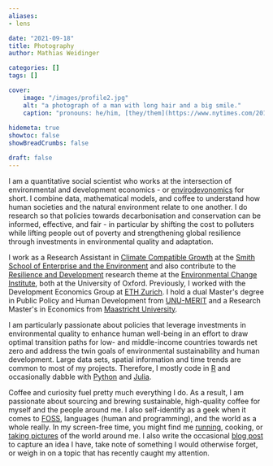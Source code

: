 ```yaml
---
aliases:
- lens

date: "2021-09-18"
title: Photography
author: Mathias Weidinger

categories: []
tags: []

cover:
    image: "/images/profile2.jpg"
    alt: "a photograph of a man with long hair and a big smile."
    caption: "pronouns: he/him, [they/them](https://www.nytimes.com/2019/07/10/opinion/pronoun-they-gender.html)"
    
hidemeta: true
showtoc: false
showBreadCrumbs: false

draft: false
---
```


I am a quantitative social scientist who works at the intersection of environmental and development economics - or [envirodevonomics](https://www.aeaweb.org/articles?id=10.1257/jel.53.1.5) for short. I combine data, mathematical models, and coffee to understand how human societies and the natural environment relate to one another. I do research so that policies towards decarbonisation and conservation can be informed, effective, and fair - in particular by shifting the cost to polluters while lifting people out of poverty and strengthening global resilience through investments in environmental quality and adaptation.

I work as a Research Assistant in [Climate Compatible Growth](https://climatecompatiblegrowth.com/) at the [Smith School of Enterprise and the Environment](https://www.smithschool.ox.ac.uk/) and also contribute to the [Resilience and Development](https://www.eci.ox.ac.uk/research/resilience-development) research theme at the [Environmental Change Institute](https://www.eci.ox.ac.uk/), both at the University of Oxford. Previously, I worked with the Development Economics Group at [ETH Zurich](https://dec.ethz.ch/). I hold a dual Master's degree in Public Policy and Human Development from [UNU-MERIT](https://www.merit.unu.edu/training/msc-in-public-policy-and-human-development/) and a Research Master's in Economics from [Maastricht University](https://curriculum.maastrichtuniversity.nl/education/master/master-economic-and-financial-research-track-economic-financial-research).

I am particularly passionate about policies that leverage investments in environmental quality to enhance human well-being in an effort to draw optimal transition paths for low- and middle-income countries towards net zero and address the twin goals of environmental sustainability and human development. Large data sets, spatial information and time trends are common to most of my projects. Therefore, I mostly code in [R](https://www.r-project.org/) and occasionally dabble with [Python](https://www.python.org/) and [Julia](https://julialang.org/).

Coffee and curiosity fuel pretty much everything I do. As a result, I am passionate about sourcing and brewing sustainable, high-quality coffee for myself and the people around me. I also self-identify as a geek when it comes to [FOSS](https://en.wikipedia.org/wiki/Free_and_open-source_software), languages (human and programming), and the world as a whole really. In my screen-free time, you might find me [running]("/images/ptrun.jpg"), cooking, or [taking pictures](/lens) of the world around me. I also write the occasional [blog post](/post) to capture an idea I have, take note of something I would otherwise forget, or weigh in on a topic that has recently caught my attention.